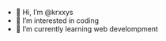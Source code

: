 - 👋 Hi, I’m @krxxys
- 👀 I’m interested in coding
- 🌱 I’m currently learning web develompment

<!---
krxxys/krxxys is a ✨ special ✨ repository because its `README.md` (this file) appears on your GitHub profile.
You can click the Preview link to take a look at your changes.
--->
